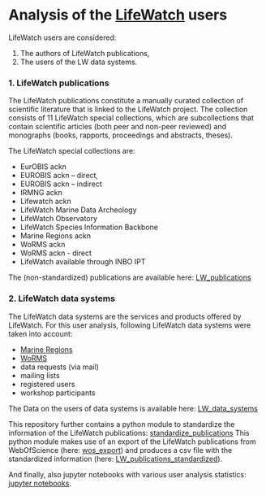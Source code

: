 # Analysis of the [LifeWatch](https://lifewatch.be) users

LifeWatch users are considered:
1. The authors of LifeWatch publications,
2. The users of the LW data systems.


### 1. LifeWatch publications
The LifeWatch publications constitute a manually curated collection of scientific literature that is linked to the LifeWatch project. 
The collection consists of 11 LifeWatch special collections, which are subcollections that contain scientific articles (both peer and non-peer reviewed) and monographs (books, rapports, proceedings and abstracts, theses).

The LifeWatch special collections are: 
- EurOBIS ackn
- EUROBIS ackn – direct,
- EUROBIS ackn – indirect
- IRMNG ackn
- Lifewatch ackn
- LifeWatch Marine Data Archeology
- LifeWatch Observatory
- LifeWatch Species Information Backbone
- Marine Regions ackn
- WoRMS ackn
- WoRMS ackn - direct
- LifeWatch available through INBO IPT

The (non-standardized) publications are available here: [LW_publications](https://github.com/lifewatch/user-analysis/tree/main/LW_publications/ReadMe.md)

### 2. LifeWatch data systems
The LifeWatch data systems are the services and products offered by LifeWatch.
For this user analysis, following LifeWatch data systems were taken into account: 
- [Marine Regions](https://marineregions.org)
- [WoRMS](https://marinespecies.org)
- data requests (via mail)
- mailing lists
- registered users
- workshop participants 

The Data on the users of data systems is available here: [LW_data_systems](https://github.com/lifewatch/user-analysis/tree/main/LW_data_systems/ReadMe.md)



This repository further contains a python module to standardize the information of the LifeWatch publications: [standardize_publications](https://github.com/lifewatch/user-analysis/LW_publications/ReadMe.md)
This python module makes use of an export of the LifeWatch publications from WebOfScience (here: [wos_export](https://github.com/lifewatch/user-analysis/tree/main/wos_export/ReadMe.md)) and produces a csv file with the standardized information (here: [LW_publications_standardized](https://github.com/lifewatch/user-analysis/tree/main/LW_publications_standardized/ReadMe.md)). 

And finally, also jupyter notebooks with various user analysis statistics: [jupyter notebooks](https://github.com/lifewatch/user-analysis/tree/main/notebooks/ReadMe.md).



 
